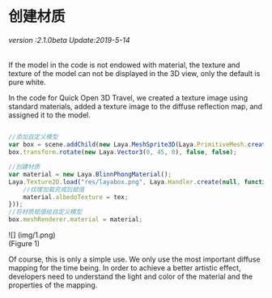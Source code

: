 # 创建材质

###### *version :2.1.0beta   Update:2019-5-14*

If the model in the code is not endowed with material, the texture and texture of the model can not be displayed in the 3D view, only the default is pure white.

In the code for Quick Open 3D Travel, we created a texture image using standard materials, added a texture image to the diffuse reflection map, and assigned it to the model.


```typescript

//添加自定义模型
var box = scene.addChild(new Laya.MeshSprite3D(Laya.PrimitiveMesh.createBox(1, 1, 1)));
box.transform.rotate(new Laya.Vector3(0, 45, 0), false, false);

//创建材质
var material = new Laya.BlinnPhongMaterial();
Laya.Texture2D.load("res/layabox.png", Laya.Handler.create(null, function(tex){
  	//纹理加载完成后赋值
	material.albedoTexture = tex;
}));
//将材质赋值给自定义模型
box.meshRenderer.material = material;
```


![] (img/1.png)<br> (Figure 1)

Of course, this is only a simple use. We only use the most important diffuse mapping for the time being. In order to achieve a better artistic effect, developers need to understand the light and color of the material and the properties of the mapping.
